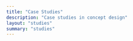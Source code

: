 ```yaml
---
title: "Case Studies"
description: "Case studies in concept design"
layout: "studies"
summary: "studies"
---
```

